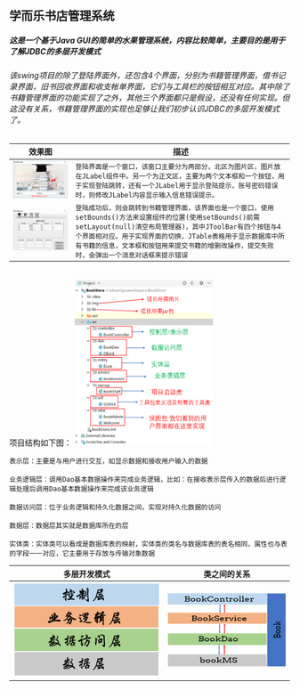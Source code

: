 学而乐书店管理系统
---
##### 这是一个基于Java GUI的简单的水果管理系统，内容比较简单，主要目的是用于了解JDBC的多层开发模式
###### 该swing项目的除了登陆界面外，还包含4个界面，分别为书籍管理界面，借书记录界面，旧书回收界面和收支帐单界面，它们与工具栏的按钮相互对应。其中除了书籍管理界面的功能实现了之外，其他三个界面都只是假设，还没有任何实现。但这没有关系，书籍管理界面的实现也足够让我们初步认识JDBC的多层开发模式了。

效果图|描述
|----|-----|
![登陆界面](https://github.com/CD4356/BookStore/blob/master/image/wel.jpg "悬停显示")|`登陆界面是一个窗口，该窗口主要分为两部分，北区为图片区，图片放在JLabel组件中。另一个为正文区，主要为两个文本框和一个按钮，用于实现登陆跳转，还有一个JLabel用于显示登陆提示，账号密码错误时，则修改JLabel内容显示输入信息错误提示。`
![书籍管理界面](https://github.com/CD4356/BookStore/blob/master/image/admin.jpg "悬停显示")|`登陆成功后，则会跳转到书籍管理界面，该界面也是一个窗口，使用setBounds()方法来设置组件的位置(使用setBounds()前需setLayout(null)清空布局管理器)，其中JToolBar有四个按钮与4个界面相对应。用于实现界面的切换，JTable表格用于显示数据库中所有书籍的信息，文本框和按钮用来提交书籍的增删改操作，提交失败时，会弹出一个消息对话框来提示错误`

<br>
项目结构如下图：

<img src="https://github.com/CD4356/BookStore/blob/master/image/jiegou.jpg" width="250" height="300" alt="项目结构"/>


    表示层：主要是与用户进行交互，如显示数据和接收用户输入的数据

    业务逻辑层：调用Dao基本数据操作来完成业务逻辑，比如：在接收表示层传入的数据后进行逻辑处理后调用Dao基本数据操作来完成该业务逻辑

    数据访问层：位于业务逻辑和持久化数据之间，实现对持久化数据的访问

    数据层：数据层其实就是数据库所在的层

    实体类：实体类可以看成是数据库表的映射，实体类的类名与数据库表的表名相同，属性也与表的字段一一对应，它主要用于存放与传输对象数据

多层开发模式|类之间的关系
|----|-----|
![多层开发模式](https://github.com/CD4356/BookStore/blob/master/image/moshi.jpg "悬停显示")|![类之间的关系](https://github.com/CD4356/BookStore/blob/master/image/guanxi.jpg "悬停显示")
